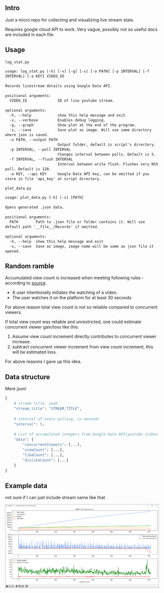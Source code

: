 ## Intro

Just a micro repo for collecting and visualizing live stream stats.

Requires google cloud API to work. Very vague, possibly not so useful docs are included in each file.

## Usage

`log_stat.py`
```commandline
usage: log_stat.py [-h] [-v] [-g] [-s] [-o PATH] [-p INTERVAL] [-f INTERVAL] [-a KEY] VIDEO_ID

Records livestream details using Google Data API.

positional arguments:
  VIDEO_ID              ID of live youtube stream.

optional arguments:
  -h, --help            show this help message and exit
  -v, --verbose         Enables debug logging.
  -g, --graph           Show plot at the end of the program.
  -s, --save            Save plot as image. Will use same directory where json is saved.
  -o PATH, --output PATH
                        Output folder, default is script's directory.
  -p INTERVAL, --poll INTERVAL
                        Changes interval between polls. Default is 5.
  -f INTERVAL, --flush INTERVAL
                        Interval between write flush. Flushes very Nth poll. Default is 120.
  -a KEY, --api KEY     Google Data API key, can be omitted if you store in file 'api_key' at script directory.
```

`plot_data.py`
```commandline
usage: plot_data.py [-h] [-s] [PATH]

Opens generated .json data.

positional arguments:
  PATH        Path to .json file or folder contains it. Will use default path '__file__/Records' if omitted.

optional arguments:
  -h, --help  show this help message and exit
  -s, --save  Save as image, image name will be same as json file it opened.
```

## Random ramble

Accumulated view count is increased when meeting following rules - according to [source](https://www.tubics.com/blog/what-counts-as-a-view-on-youtube/).

- A user intentionally initiates the watching of a video.
- The user watches it on the platform for at least 30 seconds

For above reason total view count is not so reliable compared to concurrent viewers. 

If total view count was reliable and unrestricted, one could estimate concurrent viewer gain/loss like this:

1. Assume view count increment directly contributes to concurrent viewer increase.
2. subtract concurrent viewer increment from view count increment, this will be estimated loss. 

For above reasons I gave up this idea.

## Data structure

Mere json!

```python
{
    # stream title. yeah.
    "stream_title": "STREAM_TITLE",

    # interval of every polling, in seconds
    "interval": 5,
    
    # List of accumulated integers from Google Data API(youtube videos api)
    "data": {
        "concurrentViewers": [...],
        "viewCount": [...],
        "likeCount": [...],
        "dislikeCount": [...]
    }
}
```


## Example data

not sure if I can just include stream name like that.

![](demo.png)
